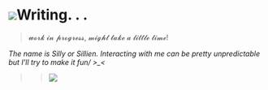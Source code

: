 
# ![](https://64.media.tumblr.com/488ef71b10828fcf8816b1b55c03badc/8213d53445950917-e9/s500x750/a62671fd2ebc9a0479683347d84e4c66b6777cdd.gifv)Writing. . .

> 𝔀𝓸𝓻𝓴 𝓲𝓷 𝓹𝓻𝓸𝓰𝓻𝓮𝓼𝓼, 𝓶𝓲𝓰𝓱𝓽 𝓽𝓪𝓴𝓮 𝓪 𝓵𝓲𝓽𝓽𝓵𝓮 𝓽𝓲𝓶𝓮!
>
*The name is Silly or Sillien. Interacting with me can be pretty unpredictable but I'll try to make it fun/ >_<*
>> ![](https://emoji.discadia.com/emojis/271edadb-b0f6-4a2a-bcb4-71cd02b49bff.png)
